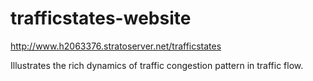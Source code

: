 trafficstates-website
=====================

http://www.h2063376.stratoserver.net/trafficstates
 
Illustrates the rich dynamics of traffic congestion pattern in traffic flow.
